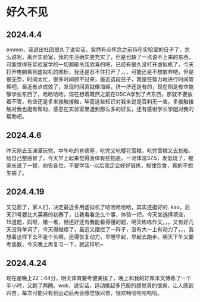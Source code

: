 # 好久不见

##  2024.4.4

emmm，我退出社团很久了说实话，突然有点怀念之前待在实验室的日子了，怎么说呢，离开实验室，我的生活确实更充实了，但是也缺了一点说不上来的东西，可能觉得在实验室学的一切都挺令我欣喜的吧，已经有很久没打开虚拟机了，今天打开电脑看到虚拟机的图标，我还是忍不住打开了，，，可能还是不想放弃吧，但是很无奈，时间太忙，很多时间顾不过来，最近这段日子，我是在努力地进行时间管理吧，最近有点成效了，发现时间真就像海绵，挤一挤还是有的，现在倒是有空能够学些东西了，哈哈哈哈。现在想着既然之前在OSCA学到了点东西，那就不要放着不管，有空还是多来接触接触，毕竟这些知识对我来说是百利无一害，多接触接触对我也挺有帮助，感恩在实验室里遇到那么多的好友，还有感谢学长学姐对我的帮助吧。

## 2024.4.6

昨天刚去玉渊潭玩完，中午吃的肯德基，吃完又吃樱花雪糕，吃完雪糕又去划船，给自己整感冒了，今天早上起来觉得身体有些抱恙，一测体温37.5，发低烧了，被家长说了一顿，劝告各位，不要学我···以后我定会好好锻炼，规律饮食，真的不想生病了。

## 2024.4.19

又见面了，家人们，决定最近多用虚拟机了哈哈哈哈哈，其实还挺好的. kao，后天21号要比大英赛的初赛了，让我看看怎么个事，体验一把，今天坐选择填空，15道题，妈呀，错一堆，但还好还有我能看得懂的题，明天练练作文，，，又有好几天没背单词了，今天得继续了，最近又摆烂了一阵子，没有大一上有动力了，，，我想着这样下去不是个头啊，还得恢复动力，早睡早起，早起去跑步，明天下午又要考高数，今天晚上再复习一下，就这样叭~

## 2024.4.24

现在是晚上22：44分，明天体育要考健美操了，晚上和我的好厚米文博练了一个半小时，又跑了两圈。wok，说实话，运动挑起多巴胺的感觉真的很爽，让人感到兴奋，每次可能只有到运动后再会感觉很兴奋，很欢畅哈哈哈哈哈。
